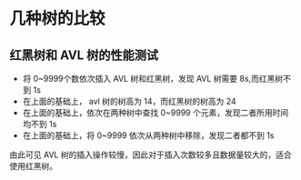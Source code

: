 # 几种树的比较

## 红黑树和 AVL 树的性能测试

* 将 0~9999个数依次插入 AVL 树和红黑树，发现 AVL 树需要 8s,而红黑树不到 1s
* 在上面的基础上， avl 树的树高为 14，而红黑树的树高为 24
* 在上面的基础上，依次在两种树中查找 0~9999 个元素，发现二者所用时间均不到 1s
* 在上面的基础上，将 0~9999 依次从两种树中移除，发现二者都不到 1s

由此可见 AVL 树的插入操作较慢，因此对于插入次数较多且数据量较大的，适合使用红黑树。